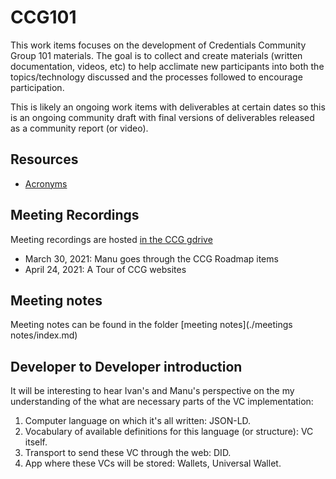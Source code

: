 # CCG101

This work items focuses on the development of Credentials Community Group 101 materials. The goal is to collect and create materials (written documentation, videos, etc) to help acclimate new participants into both the topics/technology discussed and the processes followed to encourage participation.

This is likely an ongoing work items with deliverables at certain dates so this is an ongoing community draft with final versions of deliverables released as a community report (or video).

## Resources
- [Acronyms](https://github.com/w3c-ccg/CCG101/blob/main/Acronyms.md)

## Meeting Recordings
Meeting recordings are hosted [in the CCG gdrive](https://drive.google.com/drive/u/0/folders/1MDQi2095AFdwKGCKV8sDnsInGb97Mbd6)
- March 30, 2021: Manu goes through the CCG Roadmap items
- April 24, 2021: A Tour of CCG websites

## Meeting notes
Meeting notes can be found in the folder [meeting notes](./meetings notes/index.md)

## Developer to Developer introduction
It will be interesting to hear Ivan's and Manu's perspective on the my understanding of the what are necessary parts of the VC implementation:
1. Computer language on which it's all written: JSON-LD. 
2. Vocabulary of available definitions for this language (or structure): VC itself. 
3. Transport to send these VC through the web: DID. 
4. App where these VCs will be stored: Wallets, Universal Wallet.
